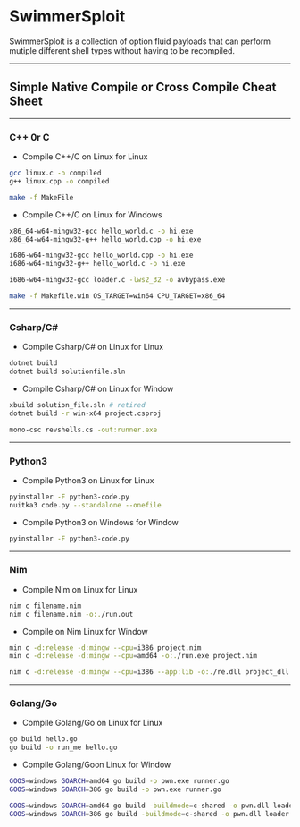 # SwimmerSploit
SwimmerSploit is a collection of option fluid payloads that can perform mutiple different shell types without having to be recompiled.

---

## Simple Native Compile or Cross Compile Cheat Sheet

---

### C++ 0r C

* Compile C++/C on Linux for Linux

```bash
gcc linux.c -o compiled
g++ linux.cpp -o compiled

make -f MakeFile
```

* Compile C++/C on Linux for Windows

```bash
x86_64-w64-mingw32-gcc hello_world.c -o hi.exe
x86_64-w64-mingw32-g++ hello_world.cpp -o hi.exe

i686-w64-mingw32-gcc hello_world.cpp -o hi.exe
i686-w64-mingw32-g++ hello_world.c -o hi.exe

i686-w64-mingw32-gcc loader.c -lws2_32 -o avbypass.exe

make -f Makefile.win OS_TARGET=win64 CPU_TARGET=x86_64
```

---

### Csharp/C#

* Compile Csharp/C# on Linux for Linux

```bash
dotnet build
dotnet build solutionfile.sln
```

* Compile Csharp/C# on Linux for Window

```bash
xbuild solution_file.sln # retired
dotnet build -r win-x64 project.csproj

mono-csc revshells.cs -out:runner.exe 
```

---

### Python3

* Compile Python3 on Linux for Linux

```bash
pyinstaller -F python3-code.py
nuitka3 code.py --standalone --onefile 
```

* Compile Python3 on Windows for Window

```bash
pyinstaller -F python3-code.py
```

---

### Nim

* Compile Nim on Linux for Linux

```bash
nim c filename.nim
nim c filename.nim -o:./run.out
```

* Compile on Nim Linux for Window

```bash
min c -d:release -d:mingw --cpu=i386 project.nim 
min c -d:release -d:mingw --cpu=amd64 -o:./run.exe project.nim

nim c -d:release -d:mingw --cpu=i386 --app:lib -o:./re.dll project_dll.nim
```

---

### Golang/Go

* Compile Golang/Go on Linux for Linux

```bash
go build hello.go
go build -o run_me hello.go
```

* Compile Golang/Goon Linux for Window

```bash
GOOS=windows GOARCH=amd64 go build -o pwn.exe runner.go
GOOS=windows GOARCH=386 go build -o pwn.exe runner.go

GOOS=windows GOARCH=amd64 go build -buildmode=c-shared -o pwn.dll loader.go
GOOS=windows GOARCH=386 go build -buildmode=c-shared -o pwn.dll loader.go
```
